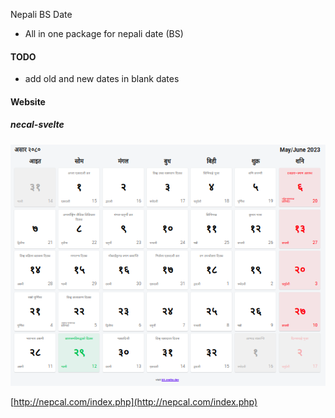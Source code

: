 Nepali BS Date
- All in one package for nepali date (BS)

#### TODO
- add old and new dates in blank dates

#### Website
##### necal-svelte
![nepali calculator image](./images/1.png "a title")

[http://nepcal.com/index.php](http://nepcal.com/index.php)